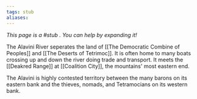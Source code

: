 ```yaml
---
tags: stub
aliases:
---
```


*This page is a #stub . You can help by expanding it!*

The Alavini River seperates the land of [[The Democratic Combine of Peoples]] and [[The Deserts of Tetrimoc]]. It is often home to many boats crossing up and down the river doing trade and transport. It meets the [[Deakred Range]] at [[Coalition City]], the mountains' most eastern end.

The Alavini is highly contested territory between the many barons on its eastern bank and the thieves, nomads, and Tetramocians on its western bank.